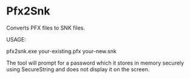 Pfx2Snk
=======

Converts PFX files to SNK files.

USAGE: 

pfx2snk.exe your-existing.pfx your-new.snk

The tool will prompt for a password which it stores in memory securely using SecureString
and does not display it on the screen.
